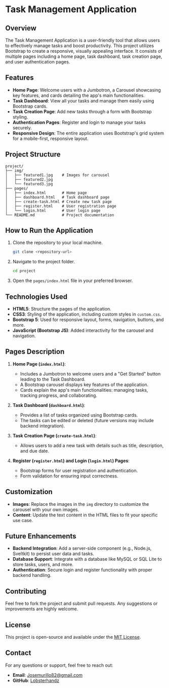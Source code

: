 # Task Management Application

## Overview
The Task Management Application is a user-friendly tool that allows users to effectively manage tasks and boost productivity. This project utilizes Bootstrap to create a responsive, visually appealing interface. It consists of multiple pages including a home page, task dashboard, task creation page, and user authentication pages.

## Features
- **Home Page**: Welcome users with a Jumbotron, a Carousel showcasing key features, and cards detailing the app's main functionalities.
- **Task Dashboard**: View all your tasks and manage them easily using Bootstrap cards.
- **Task Creation Page**: Add new tasks through a form with Bootstrap styling.
- **Authentication Pages**: Register and login to manage your tasks securely.
- **Responsive Design**: The entire application uses Bootstrap's grid system for a mobile-first, responsive layout.

## Project Structure
```
project/
├── img/
│   ├── featured1.jpg    # Images for carousel
│   ├── featured2.jpg
│   └── featured3.jpg
├── pages/
│   ├── index.html       # Home page
│   ├── dashboard.html   # Task dashboard page
│   ├── create-task.html # Create new task page
│   ├── register.html    # User registration page
│   └── login.html       # User login page
└── README.md            # Project documentation
```

## How to Run the Application
1. Clone the repository to your local machine.
   ```sh
   git clone <repository-url>
   ```
2. Navigate to the project folder.
   ```sh
   cd project
   ```
3. Open the `pages/index.html` file in your preferred browser.

## Technologies Used
- **HTML5**: Structure the pages of the application.
- **CSS3**: Styling of the application, including custom styles in `custom.css`.
- **Bootstrap 5**: Used for responsive layout, forms, navigation, buttons, and more.
- **JavaScript (Bootstrap JS)**: Added interactivity for the carousel and navigation.

## Pages Description
1. **Home Page (`index.html`)**:
   - Includes a Jumbotron to welcome users and a "Get Started" button leading to the Task Dashboard.
   - A Bootstrap carousel displays key features of the application.
   - Cards explain the app's main functionalities: managing tasks, tracking progress, and collaborating.

2. **Task Dashboard (`dashboard.html`)**:
   - Provides a list of tasks organized using Bootstrap cards.
   - The tasks can be edited or deleted (future versions may include backend integration).

3. **Task Creation Page (`create-task.html`)**:
   - Allows users to add a new task with details such as title, description, and due date.

4. **Register (`register.html`) and Login (`login.html`) Pages**:
   - Bootstrap forms for user registration and authentication.
   - Form validation for ensuring input correctness.

## Customization
- **Images**: Replace the images in the `img` directory to customize the carousel with your own images.
- **Content**: Update the text content in the HTML files to fit your specific use case.

## Future Enhancements
- **Backend Integration**: Add a server-side component (e.g., Node.js, Sveltkit) to persist user data and tasks.
- **Database Support**: Integrate with a database like MySQL or SQL Lite to store tasks, users, and more.
- **Authentication**: Secure login and register functionality with proper backend handling.

## Contributing
Feel free to fork the project and submit pull requests. Any suggestions or improvements are highly welcome.

## License
This project is open-source and available under the [MIT License](LICENSE).

## Contact
For any questions or support, feel free to reach out:
- **Email**: Josemurillo82@gmail.com
- **GitHub**: [Lobsterhandz](https://github.com/Lobsterhandz)

